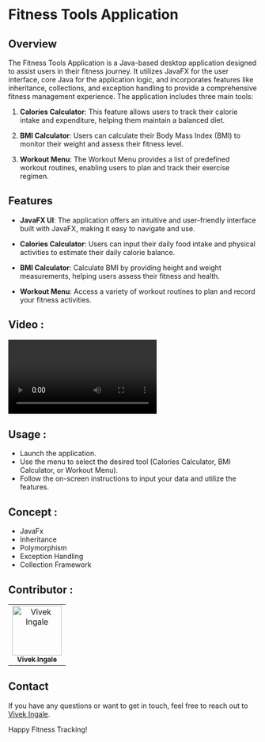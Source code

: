 # Fitness Tools Application

## Overview

The Fitness Tools Application is a Java-based desktop application designed to assist users in their fitness journey. It utilizes JavaFX for the user interface, core Java for the application logic, and incorporates features like inheritance, collections, and exception handling to provide a comprehensive fitness management experience. The application includes three main tools:

1. **Calories Calculator**: This feature allows users to track their calorie intake and expenditure, helping them maintain a balanced diet.

2. **BMI Calculator**: Users can calculate their Body Mass Index (BMI) to monitor their weight and assess their fitness level.

3. **Workout Menu**: The Workout Menu provides a list of predefined workout routines, enabling users to plan and track their exercise regimen.

## Features

- **JavaFX UI**: The application offers an intuitive and user-friendly interface built with JavaFX, making it easy to navigate and use.

- **Calories Calculator**: Users can input their daily food intake and physical activities to estimate their daily calorie balance.

- **BMI Calculator**: Calculate BMI by providing height and weight measurements, helping users assess their fitness and health.

- **Workout Menu**: Access a variety of workout routines to plan and record your fitness activities.


## Video :

<video src="https://github.com/Vivekingale7/J_PRoject/blob/main/278893484-a8ff69ad-e27d-493e-9ef5-c0771913033f.mp4" control auotplay> <video>

## Usage :

- Launch the application.
- Use the menu to select the desired tool (Calories Calculator, BMI Calculator, or Workout Menu).
- Follow the on-screen instructions to input your data and utilize the features.

## Concept :
- JavaFx
- Inheritance
- Polymorphism
- Exception Handling
- Collection Framework

## Contributor :
<table>
  <tr>
    <td align="center"><a href="https://github.com/Vivekingale7"><img src="https://avatars.githubusercontent.com/u/111908836?v=4" width="100px;" alt="Vivek Ingale"/><br/><sub><b>Vivek Ingale</b></sub></a><br/>
</tr>
</table>

## Contact

If you have any questions or want to get in touch, feel free to reach out to [Vivek Ingale](vivekingale3989@gmail.com).

Happy Fitness Tracking!

